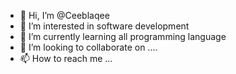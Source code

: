 - 👋 Hi, I’m @Ceeblaqee
- 👀 I’m interested in software development
- 🌱 I’m currently learning all programming language 
- 💞️ I’m looking to collaborate on ....
- 📫 How to reach me ...

<!---
Ceeblaqee/Ceeblaqee is a ✨ special ✨ repository because its `README.md` (this file) appears on your GitHub profile.
You can click the Preview link to take a look at your changes.
--->

